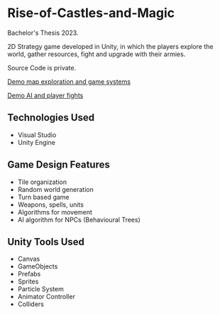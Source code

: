 # Rise-of-Castles-and-Magic

Bachelor's Thesis 2023.

2D Strategy game developed in Unity, in which the players explore the world, gather resources, fight and upgrade with their armies.

Source Code is private.

[Demo map exploration and game systems](https://www.youtube.com/watch?v=66TkHTc8B7c)

[Demo AI and player fights](https://www.youtube.com/watch?v=6PjbJ6iawnY)

## Technologies Used

- Visual Studio
- Unity Engine

## Game Design Features

- Tile organization
- Random world generation
- Turn based game
- Weapons, spells, units
- Algorithms for movement
- AI algorithm for NPCs (Behavioural Trees)

## Unity Tools Used

- Canvas
- GameObjects
- Prefabs
- Sprites
- Particle System
- Animator Controller
- Colliders

